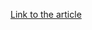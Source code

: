 [Link to the article](https://techcommunity.microsoft.com/t5/microsoft-defender-for-endpoint/investigating-the-print-spooler-eop-exploitation/ba-p/2166463)
